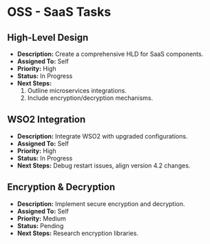 # OSS - SaaS Tasks

## High-Level Design
- **Description:** Create a comprehensive HLD for SaaS components.
- **Assigned To:** Self
- **Priority:** High
- **Status:** In Progress
- **Next Steps:**
  1. Outline microservices integrations.
  2. Include encryption/decryption mechanisms.

## WSO2 Integration
- **Description:** Integrate WSO2 with upgraded configurations.
- **Assigned To:** Self
- **Priority:** High
- **Status:** In Progress
- **Next Steps:** Debug restart issues, align version 4.2 changes.

## Encryption & Decryption
- **Description:** Implement secure encryption and decryption.
- **Assigned To:** Self
- **Priority:** Medium
- **Status:** Pending
- **Next Steps:** Research encryption libraries.
